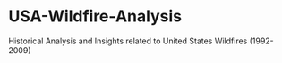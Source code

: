 # USA-Wildfire-Analysis
Historical Analysis and Insights related to United States Wildfires (1992-2009)

